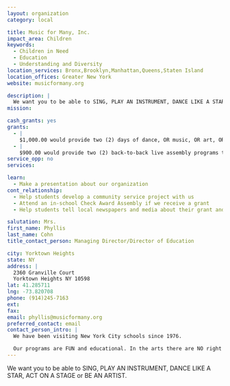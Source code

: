 ```yaml
---
layout: organization
category: local

title: Music for Many, Inc.
impact_area: Children
keywords: 
  - Children in Need
  - Education
  - Understanding and Diversity
location_services: Bronx,Brooklyn,Manhattan,Queens,Staten Island
location_offices: Greater New York
website: musicformany.org

description: |
  We want you to be able to SING, PLAY AN INSTRUMENT, DANCE LIKE A STAR, ACT ON A STAGE or BE AN ARTIST.
mission: 

cash_grants: yes
grants: 
  - |
    $1,000.00 would provide two (2) days of dance, OR music, OR art, OR acting workshops to five (5) classes.
  - |
    $900.00 would provide two (2) back-to-back live assembly programs that will be entertaining, enjoyable, and educational.
service_opp: no
services: 

learn: 
  - Make a presentation about our organization
cont_relationship: 
  - Help students develop a community service project with us
  - Attend an in-school Check Award Assembly if we receive a grant
  - Help students tell local newspapers and media about their grant and/or project with us

salutation: Mrs.
first_name: Phyllis
last_name: Cohn
title_contact_person: Managing Director/Director of Education

city: Yorktown Heights
state: NY
address: |
  2360 Granville Court  
  Yorktown Heights NY 10598
lat: 41.285711
lng: -73.820708
phone: (914)245-7163
ext: 
fax: 
email: phyllis@musicformany.org
preferred_contact: email
contact_person_intro: |
  We have been visiting New York City schools since 1976.

  Our programs are FUN and educational. In the arts there are NO right or wrong answers.
---
```

We want you to be able to SING, PLAY AN INSTRUMENT, DANCE LIKE A STAR, ACT ON A STAGE or BE AN ARTIST.